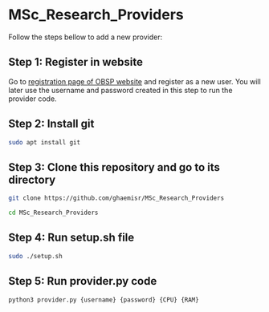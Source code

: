 # MSc_Research_Providers


Follow the steps bellow to add a new provider:

## Step 1: Register in website

Go to [registration page of OBSP website](http://obsp.sara-dev.com/profiles/register/) and register as a new user. You will 
later use the username and password created in this step to run the provider code. 

## Step 2: Install git

``` bash
sudo apt install git
```

## Step 3: Clone this repository and go to its directory

``` bash
git clone https://github.com/ghaemisr/MSc_Research_Providers

cd MSc_Research_Providers
```

## Step 4: Run setup.sh file

``` bash
sudo ./setup.sh
```

## Step 5: Run provider.py code

``` bash
python3 provider.py {username} {password} {CPU} {RAM}
```
